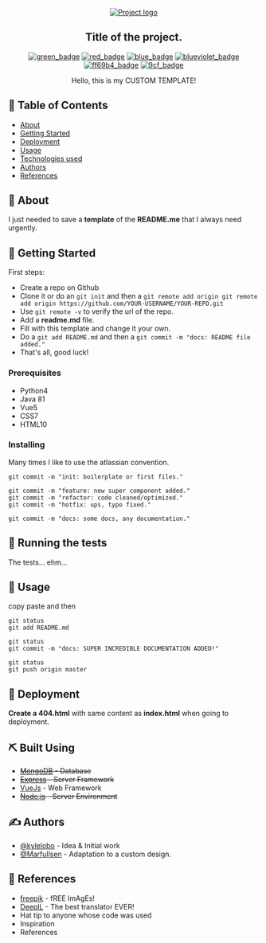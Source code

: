 <p align="center">
  <a href="" rel="noopener">
 <img src="./docs/img/logo.png" alt="Project logo"></a>
</p>

<div align="center">

## Title of the project.
[![green_badge](https://img.shields.io/badge/badge-success-success.svg)](https://shields.io/)
[![red_badge](https://img.shields.io/badge/badge-critical-critical.svg)](https://shields.io/)
[![blue_badge](https://img.shields.io/badge/badge-blue-blue.svg)](https://shields.io/)
[![blueviolet_badge](https://img.shields.io/badge/badge-blueviolet-blueviolet.svg)](https://shields.io/)
[![ff69b4_badge](https://img.shields.io/badge/badge-ff69b4-ff69b4.svg)](https://shields.io/)
[![9cf_badge](https://img.shields.io/badge/badge-9cf-9cf.svg)](https://shields.io/)

</div>

<p align="center"> 
  Hello, this is my CUSTOM TEMPLATE!
</p>

## 📝 Table of Contents

- [About](#about)
- [Getting Started](#getting_started)
- [Deployment](#deployment)
- [Usage](#usage)
- [Technologies used](#built_using)
- [Authors](#authors)
- [References](#acknowledgement)

## 🧐 About <a name = "about"></a>

I just needed to save a **template** of the **README.me** that I always need urgently.

## 🏁 Getting Started <a name = "getting_started"></a>

First steps:

- Create a repo on Github
- Clone it or do an `git init` and then a `git remote add origin git remote add origin https://github.com/YOUR-USERNAME/YOUR-REPO.git`
- Use `git remote -v` to verify the url of the repo.
- Add a **readme.md** file.
- Fill with this template and change it your own.
- Do a `git add README.md` and then a `git commit -m "docs: README file added."`
- That's all, good luck!

### Prerequisites

- Python4
- Java 81
- Vue5
- CSS7
- HTML10

### Installing

Many times I like to use the atlassian convention.

```
git commit -m "init: boilerplate or first files."

git commit -m "feature: new super component added."
git commit -m "refactor: code cleaned/optimized."
git commit -m "hotfix: ups, typo fixed."

git commit -m "docs: some docs, any documentation."
```

## 🔧 Running the tests <a name = "tests"></a>

The tests... ehm...

## 🎈 Usage <a name="usage"></a>

copy paste and then

```
git status
git add README.md

git status
git commit -m "docs: SUPER INCREDIBLE DOCUMENTATION ADDED!"

git status
git push origin master
```

## 🚀 Deployment <a name = "deployment"></a>

**Create a 404.html** with same content as **index.html** when going to deployment.

## ⛏️ Built Using <a name = "built_using"></a>

- ~~[MongoDB](https://www.mongodb.com/) - Database~~
- ~~[Express](https://expressjs.com/) - Server Framework~~
- [VueJs](https://vuejs.org/) - Web Framework
- ~~[Node.js](https://nodejs.org/en/) - Server Environment~~

## ✍️ Authors <a name = "authors"></a>

- [@kylelobo](https://github.com/kylelobo) - Idea & Initial work
- [@Marfullsen](https://github.com/Marfullsen) - Adaptation to a custom design.

## 🎉 References <a name = "acknowledgement"></a>

- [freepik](www.freepik.com) - fREE ImAgEs!
- [DeeplL](https://www.deepl.com/translator) - The best translator EVER!
- Hat tip to anyone whose code was used
- Inspiration
- References

